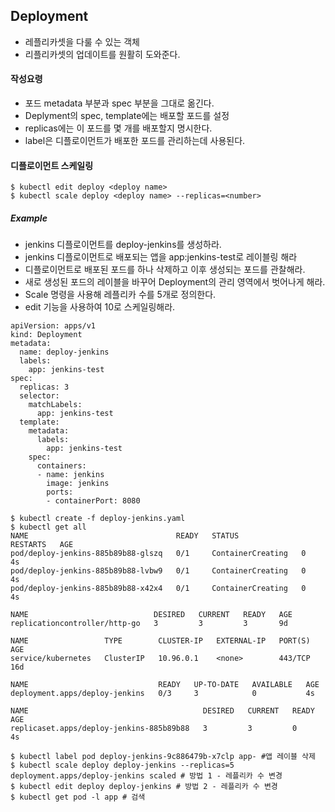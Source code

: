 ## Deployment
- 레플리카셋을 다룰 수 있는 객체
- 리플리카셋의 업데이트를 원활히 도와준다.

#### 작성요령
- 포드 metadata 부분과 spec 부분을 그대로 옮긴다.
- Deplyment의 spec, template에는 배포할 포드를 설정
- replicas에는 이 포드를 몇 개를 배포할지 명시한다.
- label은 디플로이먼트가 배포한 포드를 관리하는데 사용된다.

#### 디플로이먼트 스케일링
```
$ kubectl edit deploy <deploy name>
$ kubectl scale deploy <deploy name> --replicas=<number>
```

##### Example
- jenkins 디플로이먼트를 deploy-jenkins를 생성하라.
- jenkins 디플로이먼트로 배포되는 앱을 app:jenkins-test로 레이블링 해라
- 디플로이먼트로 배포된 포드를 하나 삭제하고 이후 생성되는 포드를 관찰해라.
- 새로 생성된 포드의 레이블을 바꾸어 Deployment의 관리 영역에서 벗어나게 해라.
- Scale 명령을 사용해 레플리카 수를 5개로 정의한다.
- edit 기능을 사용하여 10로 스케일링해라.

```
apiVersion: apps/v1
kind: Deployment
metadata:
  name: deploy-jenkins
  labels:
    app: jenkins-test
spec:
  replicas: 3
  selector:
    matchLabels:
      app: jenkins-test
  template:
    metadata:
      labels:
        app: jenkins-test
    spec:
      containers:
      - name: jenkins
        image: jenkins
        ports:
        - containerPort: 8080
```

```
$ kubectl create -f deploy-jenkins.yaml
$ kubectl get all
NAME                                 READY   STATUS              RESTARTS   AGE
pod/deploy-jenkins-885b89b88-glszq   0/1     ContainerCreating   0          4s
pod/deploy-jenkins-885b89b88-lvbw9   0/1     ContainerCreating   0          4s
pod/deploy-jenkins-885b89b88-x42x4   0/1     ContainerCreating   0          4s

NAME                            DESIRED   CURRENT   READY   AGE
replicationcontroller/http-go   3         3         3       9d

NAME                 TYPE        CLUSTER-IP   EXTERNAL-IP   PORT(S)   AGE
service/kubernetes   ClusterIP   10.96.0.1    <none>        443/TCP   16d

NAME                             READY   UP-TO-DATE   AVAILABLE   AGE
deployment.apps/deploy-jenkins   0/3     3            0           4s

NAME                                       DESIRED   CURRENT   READY   AGE
replicaset.apps/deploy-jenkins-885b89b88   3         3         0       4s
```

```
$ kubectl label pod deploy-jenkins-9c886479b-x7clp app- #앱 레이블 삭제
$ kubectl scale deploy deploy-jenkins --replicas=5
deployment.apps/deploy-jenkins scaled # 방법 1 - 레플리카 수 변경
$ kubectl edit deploy deploy-jenkins # 방법 2 - 레플리카 수 변경
$ kubectl get pod -l app # 검색
```
